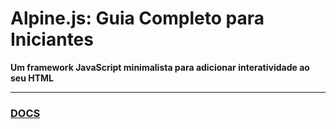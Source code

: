 # Alpine.js: Guia Completo para Iniciantes

**Um framework JavaScript minimalista para adicionar interatividade ao seu HTML**

---

### [DOCS](./docs/README.md)
